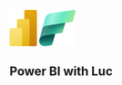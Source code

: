 ![Image of fast.ai logo](images/power-bi-icon-rr.png) ![Image of fast.ai logo](images/Fabric_final_x256.png)
## Power BI with Luc

